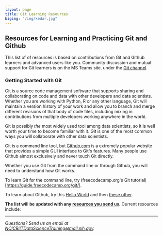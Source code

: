 ```yaml
---
layout: page
title: Git Learning Resources
bigimg: "/img/kedar.jpg"
---
```


## Resources for Learning and Practicing Git and Github 

This list of of resources is based on contributions from Git and Github learners and advanced users like you.  Community discussion and mutual support for Git learners is on the MS Teams site, under the [Git channel](https://teams.microsoft.com/l/channel/19%3a02b26a58a8334546bfb0531da9a363f4%40thread.skype/Git%2520and%2520GitHub?groupId=ac0387a5-f532-4379-a234-73eca4399e11&tenantId=14b77578-9773-42d5-8507-251ca2dc2b06).

### Getting Started with Git 

Git is a source code management software that supports sharing and collaborating on code and data with other developers and data scientists.  Whether you are working with Python, R or any other language, Git will maintain a version history of your work and allow you to branch and merge different revisions of that body of code files, including mixing in contributions from multiple developers working anywhere in the world.

Git is possibly *the* most widely used tool among data scientists, so it is well worth your time to become familiar with it.  Git is one of the most common ways you will collaborate with other data scientists.

Git is a command line tool, but [Github.com](https://github.com) is a extremely popular website that provides a simple GUI interface to Git's features.  Many people use Github almost exclusively and never touch Git directly.

Whether you use Git from the command line or through Github, you will need to understand how Git works.

To learn Git for the command line, try (freecodecamp.org's Git tutorial)[https://guide.freecodecamp.org/git/].

To learn about Github, try this [Hello World](https://guides.github.com/activities/hello-world/) and then [these other](https://guides.github.com/).

**The list will be updated with any [resources you send us](mailto:NCICBIITDataScienceTraining@mail.nih.gov)**. Current resources include:


---
*Questions? Send us an email at [NCICBIITDataScienceTraining@mail.nih.gov](mailto:NCICBIITDataScienceTraining@mail.nih.gov).*
